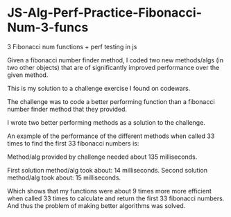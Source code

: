 # JS-Alg-Perf-Practice-Fibonacci-Num-3-funcs
3 Fibonacci num functions + perf testing in js

Given a fibonacci number finder method, I coded two new methods/algs (in two other objects)
that are of significantly improved performance over the given method.

This is my solution to a challenge exercise I found on codewars.

The challenge was to code a better performing function than a fibonacci number finder method that they provided. 

I wrote two better performing methods as a solution to the challenge.

An example of the performance of the different methods when called 33 times to find the first 33 fibonacci numbers is:

Method/alg provided by challenge needed about 135 milliseconds.

First solution method/alg took about: 14 milliseconds.
Second solution method/alg took about: 15 milliseconds.

Which shows that my functions were about 9 times more more efficient when called 33 times to calculate and return the first 33 fibonacci numbers. And thus the problem of making better algorithms was solved. 
